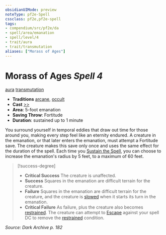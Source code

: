 ```yaml
---
obsidianUIMode: preview
noteType: pf2e-Spell
cssclass: pf2e,pf2e-spell
tags:
- compendium/src/pf2e/da
- spell/area/emanation
- spell/level/4
- trait/aura
- trait/transmutation
aliases: ["Morass of Ages"]
---
```

# Morass of Ages *Spell 4*   
[aura](rules/traits/aura.md "Aura Combat Trait")  [transmutation](rules/traits/transmutation.md "Transmutation School Trait")  

- **Traditions** [arcane](rules/traits/arcane.md "Arcane Tradition Trait"), [occult](rules/traits/occult.md "Occult Tradition Trait")
- **Cast** [>>](rules/core-rulebook/chapter-9-playing-the-game.md#Actions "Two-Action") 
- **Area**: 5-foot emanation
- **Saving Throw**: Fortitude
- **Duration**: sustained up to 1 minute

You surround yourself in temporal eddies that draw out time for those around you, making every step feel like an eternity endured. A creature in the emanation, or that later enters the emanation, must attempt a Fortitude save. The creature makes this save only once and uses the same effect for the duration of the spell. Each time you [Sustain the Spell](rules/actions/sustain-a-spell.md), you can choose to increase the emanation's radius by 5 feet, to a maximum of 60 feet.

> [!success-degree] 
> - **Critical Success** The creature is unaffected.
> - **Success** Squares in the emanation are difficult terrain for the creature.
> - **Failure** Squares in the emanation are difficult terrain for the creature, and the creature is [slowed](rules/conditions.md#Slowed) when it starts its turn in the emanation.
> - **Critical Failure** As failure, plus the creature also becomes [restrained](rules/conditions.md#Restrained). The creature can attempt to [Escape](rules/actions/escape.md) against your spell DC to remove the [restrained](rules/conditions.md#Restrained) condition.

*Source: Dark Archive p. 182*